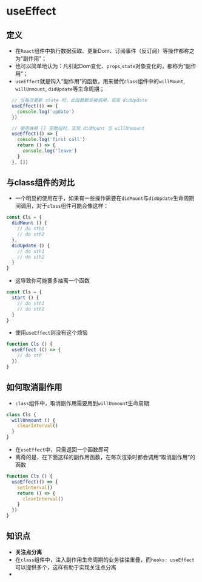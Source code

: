 # useEffect

## 定义

* 在`React`组件中执行数据获取、更新Dom、订阅事件（反订阅）等操作都称之为“副作用”；
* 也可以简单地认为：凡引起Dom变化、`props`,`state`对象变化的，都称为“副作用”；
* `useEffect`就是钩入“副作用”的函数，用来替代`class`组件中的`willMount`, `willUnmount`, `didUpdate`等生命周期；

```js
  // 当每次更新 state 时，此函数都会被调用，实现 didUpdate
  useEffect(() => {
    console.log('update')
  })

  // 使用依赖 [] 空数组时，实现 didMount 与 willUnmount
  useEffect(() => {
    console.log('first call')
    return () => {
      console.log('leave')
    }
  }, [])
```

## 与class组件的对比

* 一个明显的使用在于，如果有一些操作需要在`didMount`与`didUpdate`生命周期间调用，对于`class`组件可能会像这样：

```jsx
const Cls = {
  didMount () {
    // do sth1
    // do sth2
  },
  didUpdate () {
    // do sth1
    // do sth2
  }
}
```

* 这导致你可能要多抽离一个函数

```jsx
const Cls = {
  start () {
    // do sth1
    // do sth2
  }
}
```

* 使用`useEffect`则没有这个烦恼

```js
function Cls () {
  useEffect (() => {
    // do sth
  })
}
```

## 如何取消副作用

* `class`组件中，取消副作用需要用到`willUnmount`生命周期

```js
class Cls {
  willUnmount () { 
    clearInterval()
  }
}
```

* 在`useEffect`中，只需返回一个函数即可
* 离奇的是，在下面这样的副作用函数，在每次渲染时都会调用“取消副作用”的函数

```js
function Cls () {
  useEffect(() => {
    setInterval()
    return () => {
      clearInterval()
    }
  })
}
```

## 知识点

* **关注点分离**
* 在`class`组件中，注入副作用生命周期的业务往往重叠，而`hooks: useEffect`可以提供多个，这样有助于实现关注点分离
* 
